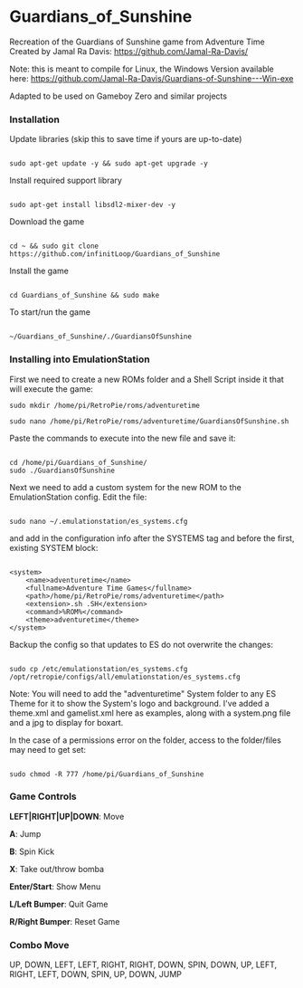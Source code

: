 # Guardians_of_Sunshine
Recreation of the Guardians of Sunshine game from Adventure Time
Created by Jamal Ra Davis: https://github.com/Jamal-Ra-Davis/

Note: this is meant to compile for Linux, the Windows Version available here:
https://github.com/Jamal-Ra-Davis/Guardians-of-Sunshine---Win-exe

Adapted to be used on Gameboy Zero and similar projects


### Installation

Update libraries (skip this to save time if yours are up-to-date)
```

sudo apt-get update -y && sudo apt-get upgrade -y

```

Install required support library
```

sudo apt-get install libsdl2-mixer-dev -y

```

Download the game
```

cd ~ && sudo git clone https://github.com/infinitLoop/Guardians_of_Sunshine

```

Install the game
```

cd Guardians_of_Sunshine && sudo make

```

To start/run the game
```

~/Guardians_of_Sunshine/./GuardiansOfSunshine

```

### Installing into EmulationStation

First we need to create a new ROMs folder and a Shell Script inside it that will execute the game:
```
sudo mkdir /home/pi/RetroPie/roms/adventuretime

sudo nano /home/pi/RetroPie/roms/adventuretime/GuardiansOfSunshine.sh

```
Paste the commands to execute into the new file and save it:
```

cd /home/pi/Guardians_of_Sunshine/
sudo ./GuardiansOfSunshine

```

Next we need to add a custom system for the new ROM to the EmulationStation config.
Edit the file:
```

sudo nano ~/.emulationstation/es_systems.cfg

```
and add in the configuration info after the SYSTEMS tag and before the first, existing SYSTEM block:
```

<system>
    <name>adventuretime</name>
    <fullname>Adventure Time Games</fullname>
    <path>/home/pi/RetroPie/roms/adventuretime</path>
    <extension>.sh .SH</extension>
    <command>%ROM%</command>
    <theme>adventuretime</theme>
</system>

```

Backup the config so that updates to ES do not overwrite the changes:
```

sudo cp /etc/emulationstation/es_systems.cfg /opt/retropie/configs/all/emulationstation/es_systems.cfg

```

Note: You will need to add the "adventuretime" System folder to any ES Theme for it to show the System's logo and background.  I've added a theme.xml and gamelist.xml here as examples, along with a system.png file and a jpg to display for boxart.


In the case of a permissions error on the folder, access to the folder/files may need to get set:
```

sudo chmod -R 777 /home/pi/Guardians_of_Sunshine

```


### Game Controls

<b>LEFT|RIGHT|UP|DOWN</b>: Move

<b>A</b>: Jump

<b>B</b>: Spin Kick

<b>X</b>: Take out/throw bomba

<b>Enter/Start</b>: Show Menu

<b>L/Left Bumper</b>: Quit Game

<b>R/Right Bumper</b>: Reset Game

### Combo Move

UP, DOWN, LEFT, LEFT, RIGHT, RIGHT, DOWN, SPIN, DOWN, UP, LEFT, RIGHT, LEFT, DOWN, SPIN, UP, DOWN, JUMP
